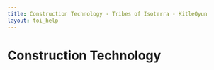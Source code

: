 ```yaml
---
title: Construction Technology - Tribes of Isoterra - KitleOyun
layout: toi_help
---
```


<h1 class="h1">Construction Technology</h1>
